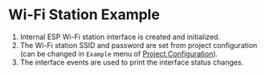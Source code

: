 # Wi-Fi Station Example

1. Internal ESP Wi-Fi station interface is created and initialized.
2. The Wi-Fi station SSID and password are set from project configuration (can be changed in `Example` menu of [Project Configuration](https://docs.espressif.com/projects/esp-idf/en/latest/esp32/api-reference/kconfig.html)).
3. The interface events are used to print the interface status changes.
